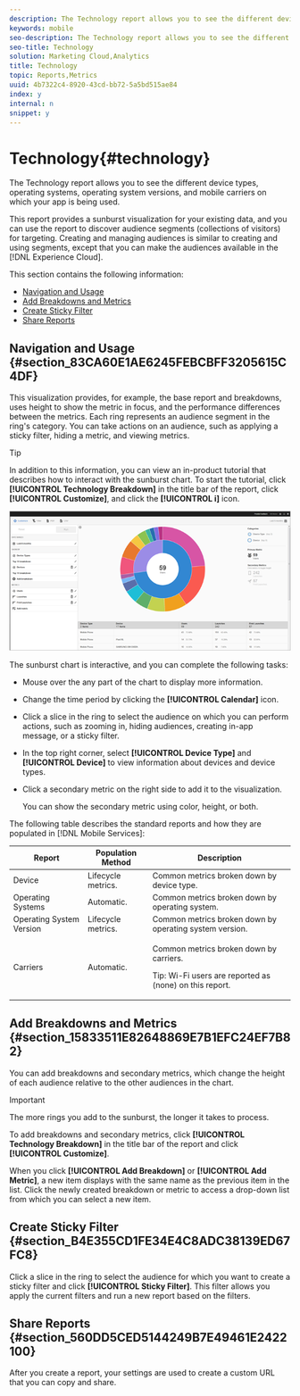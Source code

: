 ```yaml
---
description: The Technology report allows you to see the different device types, operating systems, operating system versions, and mobile carriers on which your app is being used.
keywords: mobile
seo-description: The Technology report allows you to see the different device types, operating systems, operating system versions, and mobile carriers on which your app is being used.
seo-title: Technology
solution: Marketing Cloud,Analytics
title: Technology
topic: Reports,Metrics
uuid: 4b7322c4-8920-43cd-bb72-5a5bd515ae84
index: y
internal: n
snippet: y
---
```


# Technology{#technology}

The Technology report allows you to see the different device types, operating systems, operating system versions, and mobile carriers on which your app is being used.

This report provides a sunburst visualization for your existing data, and you can use the report to discover audience segments (collections of visitors) for targeting. Creating and managing audiences is similar to creating and using segments, except that you can make the audiences available in the [!DNL Experience Cloud].

This section contains the following information:

* [Navigation and Usage](../usage/reports-technology.md#section_83CA60E1AE6245FEBCBFF3205615C4DF) 
* [Add Breakdowns and Metrics](../usage/reports-technology.md#section_15833511E82648869E7B1EFC24EF7B82) 
* [Create Sticky Filter](../usage/reports-technology.md#section_B4E355CD1FE34E4C8ADC38139ED67FC8) 
* [Share Reports](../usage/reports-technology.md#section_560DD5CED5144249B7E49461E2422100)

## Navigation and Usage {#section_83CA60E1AE6245FEBCBFF3205615C4DF}

This visualization provides, for example, the base report and breakdowns, uses height to show the metric in focus, and the performance differences between the metrics. Each ring represents an audience segment in the ring's category. You can take actions on an audience, such as applying a sticky filter, hiding a metric, and viewing metrics.

>[!TIP]
>
>In addition to this information, you can view an in-product tutorial that describes how to interact with the sunburst chart. To start the tutorial, click **[!UICONTROL Technology Breakdown]** in the title bar of the report, click **[!UICONTROL Customize]**, and click the **[!UICONTROL i]** icon.

![](assets/report_technology.png)

The sunburst chart is interactive, and you can complete the following tasks:

* Mouse over the any part of the chart to display more information. 
* Change the time period by clicking the **[!UICONTROL Calendar]** icon. 
* Click a slice in the ring to select the audience on which you can perform actions, such as zooming in, hiding audiences, creating in-app message, or a sticky filter. 
* In the top right corner, select **[!UICONTROL Device Type]** and **[!UICONTROL Device]** to view information about devices and device types. 

* Click a secondary metric on the right side to add it to the visualization.

  You can show the secondary metric using color, height, or both.

The following table describes the standard reports and how they are populated in [!DNL Mobile Services]: 

<table id="table_99DDCAE4993C4C579842D4CE4FC57555"> 
 <thead> 
  <tr> 
   <th colname="col1" class="entry"> Report </th> 
   <th colname="col2" class="entry"> Population Method </th> 
   <th colname="col3" class="entry"> Description </th> 
  </tr> 
 </thead>
 <tbody> 
  <tr> 
   <td colname="col1"> Device </td> 
   <td colname="col2"> Lifecycle metrics. </td> 
   <td colname="col3"> Common metrics broken down by device type. </td> 
  </tr> 
  <tr> 
   <td colname="col1"> Operating Systems </td> 
   <td colname="col2"> Automatic. </td> 
   <td colname="col3"> Common metrics broken down by operating system. </td> 
  </tr> 
  <tr> 
   <td colname="col1"> Operating System Version </td> 
   <td colname="col2"> Lifecycle metrics. </td> 
   <td colname="col3"> Common metrics broken down by operating system version. </td> 
  </tr> 
  <tr> 
   <td colname="col1"> Carriers </td> 
   <td colname="col2"> Automatic. </td> 
   <td colname="col3"> <p>Common metrics broken down by carriers. </p> <p>Tip: Wi-Fi users are reported as <span class="codeph"> (none)</span> on this report. </p> </td> 
  </tr> 
 </tbody> 
</table>

## Add Breakdowns and Metrics {#section_15833511E82648869E7B1EFC24EF7B82}

You can add breakdowns and secondary metrics, which change the height of each audience relative to the other audiences in the chart.

>[!IMPORTANT]
>
>The more rings you add to the sunburst, the longer it takes to process.

To add breakdowns and secondary metrics, click **[!UICONTROL Technology Breakdown]** in the title bar of the report and click **[!UICONTROL Customize]**.

When you click **[!UICONTROL Add Breakdown]** or **[!UICONTROL Add Metric]**, a new item displays with the same name as the previous item in the list. Click the newly created breakdown or metric to access a drop-down list from which you can select a new item.

## Create Sticky Filter {#section_B4E355CD1FE34E4C8ADC38139ED67FC8}

Click a slice in the ring to select the audience for which you want to create a sticky filter and click **[!UICONTROL Sticky Filter]**. This filter allows you apply the current filters and run a new report based on the filters.

## Share Reports {#section_560DD5CED5144249B7E49461E2422100}

After you create a report, your settings are used to create a custom URL that you can copy and share. 
